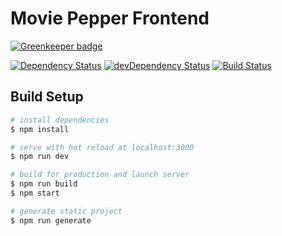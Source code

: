 # Movie Pepper Frontend

[![Greenkeeper badge](https://badges.greenkeeper.io/hugo19941994/movie-pepper-front.svg)](https://greenkeeper.io/)

[![Dependency Status](https://david-dm.org/hugo19941994/movie-pepper-front.svg)](https://david-dm.org/hugo19941994/movie-pepper-front)
[![devDependency Status](https://david-dm.org/hugo19941994/movie-pepper-front/dev-status.svg)](https://david-dm.org/hugo19941994/movie-pepper-front?type=dev)
[![Build Status](https://travis-ci.org/hugo19941994/movie-pepper-front.svg?branch=master)](https://travis-ci.org/hugo19941994/movie-pepper-front)


## Build Setup

``` bash
# install dependencies
$ npm install

# serve with hot reload at localhost:3000
$ npm run dev

# build for production and launch server
$ npm run build
$ npm start

# generate static project
$ npm run generate
```
